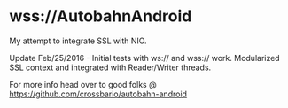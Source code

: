 # wss://AutobahnAndroid

My attempt to integrate SSL with NIO. 

Update Feb/25/2016 - Initial tests with ws:// and wss:// work. Modularized SSL context and integrated with Reader/Writer threads.

For more info head over to good folks @ https://github.com/crossbario/autobahn-android

